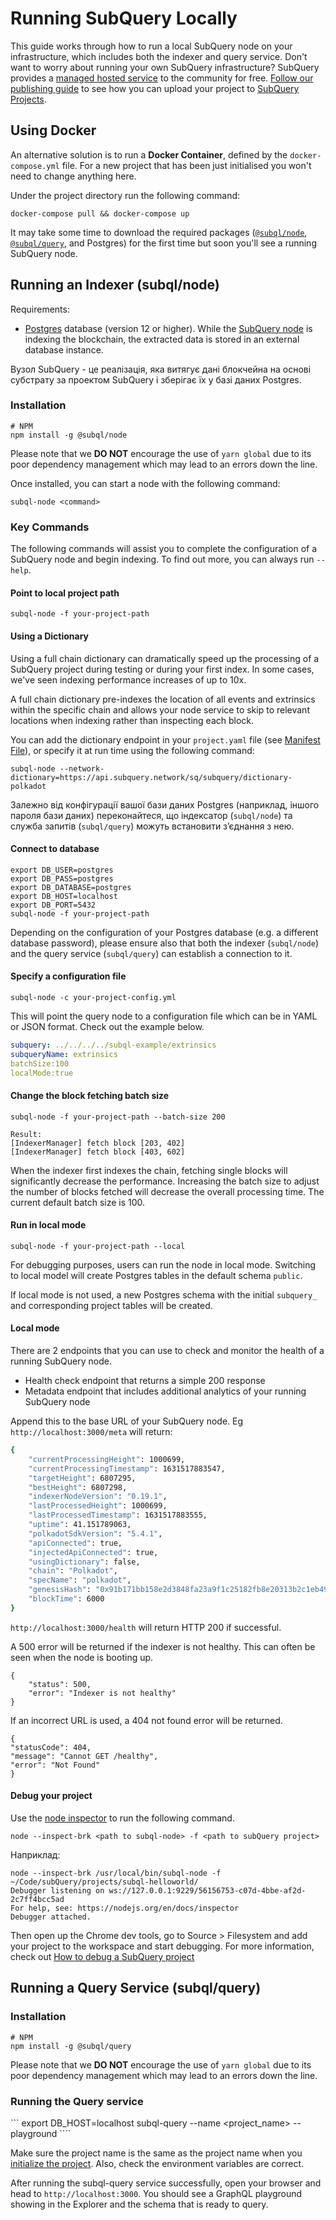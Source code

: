 # Running SubQuery Locally

This guide works through how to run a local SubQuery node on your infrastructure, which includes both the indexer and query service. Don't want to worry about running your own SubQuery infrastructure? SubQuery provides a [managed hosted service](https://explorer.subquery.network) to the community for free. [Follow our publishing guide](../publish/publish.md) to see how you can upload your project to [SubQuery Projects](https://project.subquery.network).

## Using Docker

An alternative solution is to run a <strong>Docker Container</strong>, defined by the `docker-compose.yml` file. For a new project that has been just initialised you won't need to change anything here.

Under the project directory run the following command:

```shell
docker-compose pull && docker-compose up
```

It may take some time to download the required packages ([`@subql/node`](https://www.npmjs.com/package/@subql/node), [`@subql/query`](https://www.npmjs.com/package/@subql/query), and Postgres) for the first time but soon you'll see a running SubQuery node.

## Running an Indexer (subql/node)

Requirements:

- [Postgres](https://www.postgresql.org/) database (version 12 or higher). While the [SubQuery node](#start-a-local-subquery-node) is indexing the blockchain, the extracted data is stored in an external database instance.

Вузол SubQuery - це реалізація, яка витягує дані блокчейна на основі субстрату за проектом SubQuery і зберігає їх у базі даних Postgres.

### Installation

```shell
# NPM
npm install -g @subql/node
```

Please note that we **DO NOT** encourage the use of `yarn global` due to its poor dependency management which may lead to an errors down the line.

Once installed, you can start a node with the following command:

```shell
subql-node <command>
```

### Key Commands

The following commands will assist you to complete the configuration of a SubQuery node and begin indexing. To find out more, you can always run `--help`.

#### Point to local project path

```
subql-node -f your-project-path
```

#### Using a Dictionary

Using a full chain dictionary can dramatically speed up the processing of a SubQuery project during testing or during your first index. In some cases, we've seen indexing performance increases of up to 10x.

A full chain dictionary pre-indexes the location of all events and extrinsics within the specific chain and allows your node service to skip to relevant locations when indexing rather than inspecting each block.

You can add the dictionary endpoint in your `project.yaml` file (see [Manifest File](../create/manifest.md)), or specify it at run time using the following command:

```
subql-node --network-dictionary=https://api.subquery.network/sq/subquery/dictionary-polkadot
```

Залежно від конфігурації вашої бази даних Postgres (наприклад, іншого пароля бази даних) переконайтеся, що індексатор (`subql/node`) та служба запитів (`subql/query`) можуть встановити з’єднання з нею.

#### Connect to database

```
export DB_USER=postgres
export DB_PASS=postgres
export DB_DATABASE=postgres
export DB_HOST=localhost
export DB_PORT=5432
subql-node -f your-project-path 
````

Depending on the configuration of your Postgres database (e.g. a different database password), please ensure also that both the indexer (`subql/node`) and the query service (`subql/query`) can establish a connection to it.

#### Specify a configuration file

```
subql-node -c your-project-config.yml
```

This will point the query node to a configuration file which can be in YAML or JSON format. Check out the example below.

```yaml
subquery: ../../../../subql-example/extrinsics
subqueryName: extrinsics
batchSize:100
localMode:true
```

#### Change the block fetching batch size

```
subql-node -f your-project-path --batch-size 200

Result:
[IndexerManager] fetch block [203, 402]
[IndexerManager] fetch block [403, 602]
```

When the indexer first indexes the chain, fetching single blocks will significantly decrease the performance. Increasing the batch size to adjust the number of blocks fetched will decrease the overall processing time. The current default batch size is 100.

#### Run in local mode

```
subql-node -f your-project-path --local
```

For debugging purposes, users can run the node in local mode. Switching to local model will create Postgres tables in the default schema `public`.

If local mode is not used, a new Postgres schema with the initial `subquery_` and corresponding project tables will be created.


#### Local mode

There are 2 endpoints that you can use to check and monitor the health of a running SubQuery node.

- Health check endpoint that returns a simple 200 response
- Metadata endpoint that includes additional analytics of your running SubQuery node

Append this to the base URL of your SubQuery node. Eg `http://localhost:3000/meta` will return:

```bash
{
    "currentProcessingHeight": 1000699,
    "currentProcessingTimestamp": 1631517883547,
    "targetHeight": 6807295,
    "bestHeight": 6807298,
    "indexerNodeVersion": "0.19.1",
    "lastProcessedHeight": 1000699,
    "lastProcessedTimestamp": 1631517883555,
    "uptime": 41.151789063,
    "polkadotSdkVersion": "5.4.1",
    "apiConnected": true,
    "injectedApiConnected": true,
    "usingDictionary": false,
    "chain": "Polkadot",
    "specName": "polkadot",
    "genesisHash": "0x91b171bb158e2d3848fa23a9f1c25182fb8e20313b2c1eb49219da7a70ce90c3",
    "blockTime": 6000
}
```

`http://localhost:3000/health` will return HTTP 200 if successful.

A 500 error will be returned if the indexer is not healthy. This can often be seen when the node is booting up.

```shell
{
    "status": 500,
    "error": "Indexer is not healthy"
}
```

If an incorrect URL is used, a 404 not found error will be returned.

```shell
{
"statusCode": 404,
"message": "Cannot GET /healthy",
"error": "Not Found"
}
```

#### Debug your project

Use the [node inspector](https://nodejs.org/en/docs/guides/debugging-getting-started/) to run the following command.

```shell
node --inspect-brk <path to subql-node> -f <path to subQuery project>
```

Наприклад:
```shell
node --inspect-brk /usr/local/bin/subql-node -f ~/Code/subQuery/projects/subql-helloworld/
Debugger listening on ws://127.0.0.1:9229/56156753-c07d-4bbe-af2d-2c7ff4bcc5ad
For help, see: https://nodejs.org/en/docs/inspector
Debugger attached.
```
Then open up the Chrome dev tools, go to Source > Filesystem and add your project to the workspace and start debugging. For more information, check out [How to debug a SubQuery project](https://doc.subquery.network/tutorials_examples/debug-projects/)
## Running a Query Service (subql/query)

### Installation

```shell
# NPM
npm install -g @subql/query
```

Please note that we **DO NOT** encourage the use of `yarn global` due to its poor dependency management which may lead to an errors down the line.

### Running the Query service
``` export DB_HOST=localhost subql-query --name <project_name> --playground ````

Make sure the project name is the same as the project name when you [initialize the project](../quickstart/quickstart.md#initialise-the-starter-subquery-project). Also, check the environment variables are correct.

After running the subql-query service successfully, open your browser and head to `http://localhost:3000`. You should see a GraphQL playground showing in the Explorer and the schema that is ready to query.
